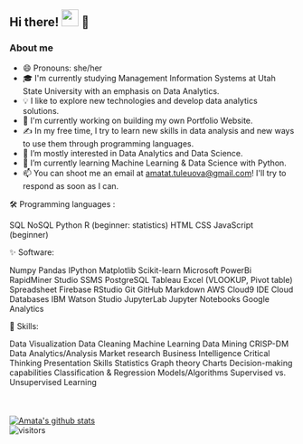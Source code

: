 
##  Hi there! <img src="https://raw.githubusercontent.com/MartinHeinz/MartinHeinz/master/wave.gif" width="30px"> :woman: <br>

### About me 
- :smile: Pronouns: she/her
-  🎓 I'm currently studying Management Information Systems at Utah State University with an emphasis on Data Analytics.
- 💡  I like to explore new technologies and develop data analytics solutions.
- :telescope: I'm currently working on building my own Portfolio Website.
- ✍️  In my free time, I try to learn new skills in data analysis and new ways to use them through programming languages.
- 👀 I’m mostly interested in Data Analytics and Data Science.
- 🌱 I’m currently learning Machine Learning & Data Science with Python.
- 📫 You can shoot me an email at amatat.tuleuova@gmail.com! I'll try to respond as soon as I can.

🛠  Programming languages : 
<br>

SQL NoSQL Python R (beginner: statistics) HTML CSS JavaScript (beginner)
<br>

:sparkles: Software: <br>

[](https://img.shields.io/badge/<WORD_ON_LEFT>-<WORD_ON_RIGHT>-informational?style=flat&logo=data:image/svg%2bxml;base64,<BASE64_DATA>)
Numpy Pandas IPython Matplotlib Scikit-learn Microsoft PowerBi RapidMiner Studio SSMS PostgreSQL Tableau Excel (VLOOKUP, Pivot table) Spreadsheet Firebase
RStudio Git GitHub Markdown AWS Cloud9 IDE Cloud Databases IBM Watson Studio JupyterLab Jupyter Notebooks Google Analytics

:juggling_person: Skills: <br>

Data Visualization Data Cleaning Machine Learning Data Mining CRISP-DM Data Analytics/Analysis Market research Business Intelligence Critical Thinking Presentation Skills Statistics Graph theory Charts Decision-making capabilities Classification & Regression Models/Algorithms Supervised vs. Unsupervised Learning
<br> 
<br><br><br>
[![Amata's github stats](https://github-readme-stats.vercel.app/api?username=AmataTul)](https://github.com/anuraghazra/github-readme-stats)
<br>
![visitors](https://visitor-badge.glitch.me/badge?page_id=79080402)
<br>

